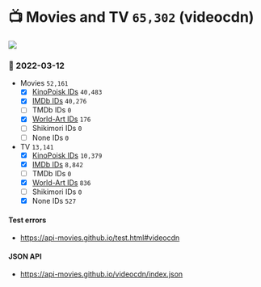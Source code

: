 # :tv: Movies and TV `65,302` (videocdn)

<a href="https://API-Movies.github.io"><img src="https://API-Movies.github.io/banner.png?cache"></a>

### :date: 2022-03-12
- Movies `52,161`
  - [x] <a href="https://API-Movies.github.io/videocdn/movie_kinopoisk_ids.json">KinoPoisk IDs</a> `40,483`
  - [x] <a href="https://API-Movies.github.io/videocdn/movie_imdb_ids.json">IMDb IDs</a> `40,276`
  - [ ] TMDb IDs `0`
  - [x] <a href="https://API-Movies.github.io/videocdn/movie_world_art_ids.json">World-Art IDs</a> `176`
  - [ ] Shikimori IDs `0`
  - [ ] None IDs `0`
- TV `13,141`
  - [x] <a href="https://API-Movies.github.io/videocdn/tv_kinopoisk_ids.json">KinoPoisk IDs</a> `10,379`
  - [x] <a href="https://API-Movies.github.io/videocdn/tv_imdb_ids.json">IMDb IDs</a> `8,842`
  - [ ] TMDb IDs `0`
  - [x] <a href="https://API-Movies.github.io/videocdn/tv_world_art_ids.json">World-Art IDs</a> `836`
  - [ ] Shikimori IDs `0`
  - [x] None IDs `527`
#### Test errors
- <a href='https://api-movies.github.io/test.html#videocdn'>https://api-movies.github.io/test.html#videocdn</a>
#### JSON API
- <a href='https://api-movies.github.io/videocdn/index.json'>https://api-movies.github.io/videocdn/index.json</a>
